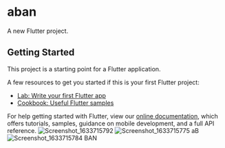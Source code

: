 # aban

A new Flutter project.

## Getting Started

This project is a starting point for a Flutter application.

A few resources to get you started if this is your first Flutter project:

- [Lab: Write your first Flutter app](https://flutter.dev/docs/get-started/codelab)
- [Cookbook: Useful Flutter samples](https://flutter.dev/docs/cookbook)

For help getting started with Flutter, view our
[online documentation](https://flutter.dev/docs), which offers tutorials,
samples, guidance on mobile development, and a full API reference.
![Screenshot_1633715792](https://user-images.githubusercontent.com/72673873/235195770-e80380ca-fb6a-44e5-8f6d-e3a8a4da1816.png)
![Screenshot_1633715775](https://user-images.githubusercontent.com/72673873/235195782-8c8ec386-fdab-4f84-8dff-ed4ade68fcb7.png)
aB
![Screenshot_1633715784](https://user-images.githubusercontent.com/72673873/235195799-e4db58f7-3ec0-481b-b966-8847d00d4ab2.png)
BAN 

